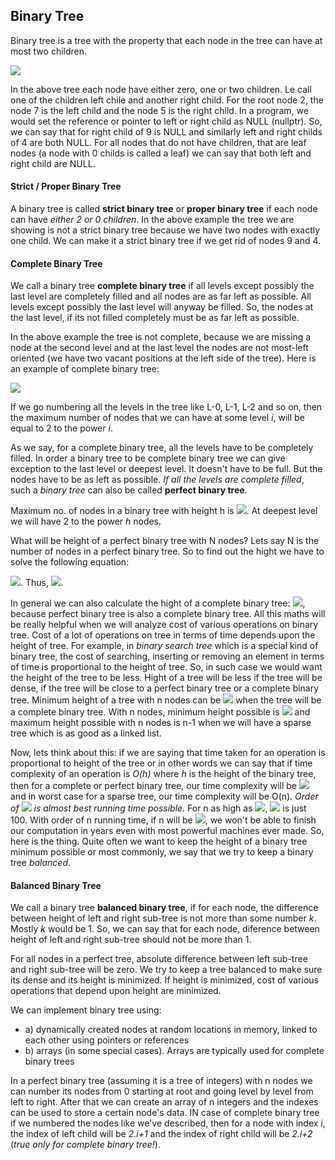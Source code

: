 ## Binary Tree

Binary tree is a tree with the property that each node in the tree can have at most two children.

![](https://github.com/andy489/Data_Structures_and_Algorithms_CPP/blob/master/assets/Binary%20Tree%2001.png)

In the above tree each node have either zero, one or two children. Le call one of the children left chile and another right child. For the root node 2, the node 7 is the left child and the node 5 is the right child. In a program, we would set the reference or pointer to left or right child as NULL (nullptr). So, we can say that for right child of 9 is NULL and similarly left and right childs of 4 are both NULL. For all nodes that do not have children, that are leaf nodes (a node with 0 childs is called a leaf) we can say that both left and right child are NULL. 

#### Strict / Proper Binary Tree

A binary tree is called **strict binary tree** or **proper binary tree** if each node can have *either 2 or 0 children*. In the above example the tree we are showing is not a strict binary tree because we have two nodes with exactly one child. We can make it a strict binary tree if we get rid of nodes 9 and 4.

#### Complete Binary Tree

We call a binary tree **complete binary tree** if all levels except possibly the last level are completely filled and all nodes are as far left as possible. All levels except possibly the last level will anyway be filled. So, the nodes at the last level, if its not filled completely must be as far left as possible. 

In the above example the tree is not complete, because we are missing a node at the second level and at the last level the nodes are not most-left oriented (we have two vacant positions at the left side of the tree). Here is an example of complete binary tree:

![](https://github.com/andy489/Data_Structures_and_Algorithms_CPP/blob/master/assets/Binary%20Tree%2002.svg)

If we go numbering all the levels in the tree like L-0, L-1, L-2 and so on, then the maximum number of nodes that we can have at some level *i*, will be equal to 2 to the power *i*. 

As we say, for a complete binary tree, all the levels have to be completely filled. In order a binary tree to be complete binary tree we can give exception to the last level or deepest level. It doesn't have to be full. But the nodes have to be as left as possible. *If all the levels are complete filled*, such a *binary tree* can also be called **perfect binary tree**. 

Maximum no. of nodes in a binary tree with height h is <img src="https://latex.codecogs.com/svg.latex?\Large&space;2^0+2^1+...+2^h=2^{h+1}-1=2^{no.OfLevels}-1">. At deepest level we will have 2 to the power *h* nodes.

What will be height of a perfect binary tree with N nodes? Lets say N is the number of nodes in a perfect binary tree. So to find out the hight we have to solve the following equation:

<img src="https://latex.codecogs.com/svg.latex?\Large&space;n=2^{h+1}-1">. Thus, <img src="https://latex.codecogs.com/svg.latex?\Large&space;2^{h+1}=(n+1)\Rightarrow{h=\log_2{(n+1)}-1}">.

In general we can also calculate the hight of a complete binary tree: <img src="https://latex.codecogs.com/svg.latex?\Large&space;\lfloor\log_2{n}\rfloor">, because perfect binary tree is also a complete binary tree. All this maths will be really helpful when we will analyze cost of various operations on binary tree. Cost of a lot of operations on tree in terms of time depends upon the height of tree. For example, in *binary search tree* which is a special kind of binary tree, the cost of searching, inserting or removing an element in terms of time is proportional to the height of tree. So, in such case we would want the height of the tree to be less. Hight of a tree will be less if the tree will be dense, if the tree will be close to a perfect binary tree or a complete binary tree. Minimum height of a tree with n nodes can be <img src="https://latex.codecogs.com/svg.latex?\Large&space;\log_2{n}"> when the tree will be a complete binary tree. With n nodes, minimum height possible is <img src="https://latex.codecogs.com/svg.latex?\Large&space;\lfloor\log_2{n}\rfloor"> and maximum height possible with n nodes is n-1 when we will have a sparse tree which is as good as a linked list. 

Now, lets think about this: if we are saying that time taken for an operation is proportional to height of the tree or in other words we can say that if time complexity of an operation is *O(h)* where *h* is the height of the binary tree, then for a complete or perfect binary tree, our time complexity will be <img src="https://latex.codecogs.com/svg.latex?\Large&space;O(\log_2{n})"> and in worst case for a sparse tree, our time complexity will be O(n). *Order of <img src="https://latex.codecogs.com/svg.latex?\Large&space;\log_2{n}"> is almost best running time possible*. For n as high as <img src="https://latex.codecogs.com/svg.latex?\Large&space;2^{100}">, <img src="https://latex.codecogs.com/svg.latex?\Large&space;\log_2{n}"> is just 100. With order of n running time, if n will be <img src="https://latex.codecogs.com/svg.latex?\Large&space;2^{100}">, we won't be able to finish our computation in years even with most powerful machines ever made. So, here is the thing. Quite often we want to keep the height of a binary tree minimum possible or most commonly, we say that we try to keep a binary tree *balanced*.

#### Balanced Binary Tree

We call a binary tree **balanced binary tree**, if for each node, the difference between height of left and right sub-tree is not more than some number *k*. Mostly *k* would be 1. So, we can say that for each node, diference between height of left and right sub-tree should not be more than 1. 


For all nodes in a perfect tree, absolute difference between left sub-tree and right sub-tree will be zero. We try to keep a tree balanced to make sure its dense and its height is minimized. If height is minimized, cost of various operations that depend upon height are minimized.

We can implement binary tree using:
- a) dynamically created nodes at random locations in memory, linked to each other using pointers or references
- b) arrays (in some special cases). Arrays are typically used for complete binary trees

In a perfect binary tree (assuming it is a tree of integers) with n nodes we can number its nodes from 0 starting at root and going level by level from left to right. After that we can create an array of n integers and the indexes can be used to store a certain node's data. IN case of complete binary tree if we numbered the nodes like we've described, then for a node with index *i*, the index of left child will be *2.i+1* and the index of right child will be *2.i+2* (*true only for complete binary tree!*).
